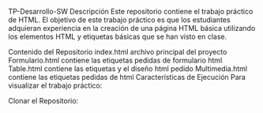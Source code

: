TP-Desarrollo-SW
Descripción
Este repositorio contiene el trabajo práctico de HTML. El objetivo de este trabajo práctico es que los estudiantes adquieran experiencia en la creación de una página HTML básica utilizando los elementos HTML y etiquetas básicas que se han visto en clase.

Contenido del Repositorio
index.html archivo principal del proyecto
Formulario.html contiene las etiquetas pedidas de formulario html
Table.html contiene las etiquetas y el diseño html pedido
Multimedia.html contiene las etiquetas pedidas de html
Características de Ejecución
Para visualizar el trabajo práctico:

Clonar el Repositorio: